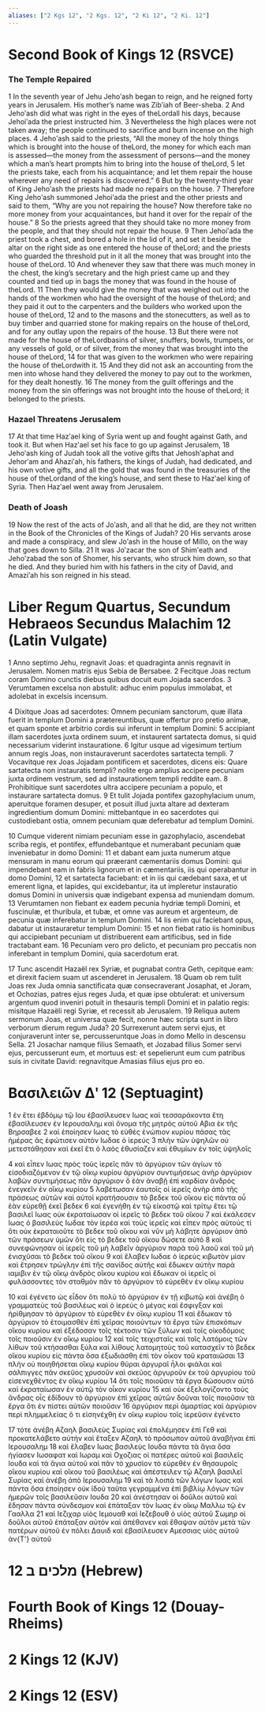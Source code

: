 ```yaml
---
aliases: ["2 Kgs 12", "2 Kgs. 12", "2 Ki 12", "2 Ki. 12"]
---
```



# Second Book of Kings 12 (RSVCE)

### The Temple Repaired
1 In the seventh year of Jehu Jehoʹash began to reign, and he reigned forty years in Jerusalem. His mother’s name was Zibʹiah of Beer-sheba.
2 And Jehoʹash did what was right in the eyes of theLordall his days, because Jehoiʹada the priest instructed him.
3 Nevertheless the high places were not taken away; the people continued to sacrifice and burn incense on the high places.
4 Jehoʹash said to the priests, “All the money of the holy things which is brought into the house of theLord, the money for which each man is assessed—the money from the assessment of persons—and the money which a man’s heart prompts him to bring into the house of theLord,
5 let the priests take, each from his acquaintance; and let them repair the house wherever any need of repairs is discovered.”
6 But by the twenty-third year of King Jehoʹash the priests had made no repairs on the house.
7 Therefore King Jehoʹash summoned Jehoiʹada the priest and the other priests and said to them, “Why are you not repairing the house? Now therefore take no more money from your acquaintances, but hand it over for the repair of the house.”
8 So the priests agreed that they should take no more money from the people, and that they should not repair the house.
9 Then Jehoiʹada the priest took a chest, and bored a hole in the lid of it, and set it beside the altar on the right side as one entered the house of theLord; and the priests who guarded the threshold put in it all the money that was brought into the house of theLord.
10 And whenever they saw that there was much money in the chest, the king’s secretary and the high priest came up and they counted and tied up in bags the money that was found in the house of theLord.
11 Then they would give the money that was weighed out into the hands of the workmen who had the oversight of the house of theLord; and they paid it out to the carpenters and the builders who worked upon the house of theLord,
12 and to the masons and the stonecutters, as well as to buy timber and quarried stone for making repairs on the house of theLord, and for any outlay upon the repairs of the house.
13 But there were not made for the house of theLordbasins of silver, snuffers, bowls, trumpets, or any vessels of gold, or of silver, from the money that was brought into the house of theLord,
14 for that was given to the workmen who were repairing the house of theLordwith it.
15 And they did not ask an accounting from the men into whose hand they delivered the money to pay out to the workmen, for they dealt honestly.
16 The money from the guilt offerings and the money from the sin offerings was not brought into the house of theLord; it belonged to the priests.
### Hazael Threatens Jerusalem
17 At that time Hazʹael king of Syria went up and fought against Gath, and took it. But when Hazʹael set his face to go up against Jerusalem,
18 Jehoʹash king of Judah took all the votive gifts that Jehoshʹaphat and Jehorʹam and Ahaziʹah, his fathers, the kings of Judah, had dedicated, and his own votive gifts, and all the gold that was found in the treasuries of the house of theLordand of the king’s house, and sent these to Hazʹael king of Syria. Then Hazʹael went away from Jerusalem.
### Death of Joash
19 Now the rest of the acts of Joʹash, and all that he did, are they not written in the Book of the Chronicles of the Kings of Judah?
20 His servants arose and made a conspiracy, and slew Joʹash in the house of Millo, on the way that goes down to Silla.
21 It was Joʹzacar the son of Shimʹeath and Jehoʹzabad the son of Shomer, his servants, who struck him down, so that he died. And they buried him with his fathers in the city of David, and Amaziʹah his son reigned in his stead.


# Liber Regum Quartus, Secundum Hebraeos Secundus Malachim 12 (Latin Vulgate)

1 Anno septimo Jehu, regnavit Joas: et quadraginta annis regnavit in Jerusalem. Nomen matris ejus Sebia de Bersabee.
2 Fecitque Joas rectum coram Domino cunctis diebus quibus docuit eum Jojada sacerdos.
3 Verumtamen excelsa non abstulit: adhuc enim populus immolabat, et adolebat in excelsis incensum.

4 Dixitque Joas ad sacerdotes: Omnem pecuniam sanctorum, quæ illata fuerit in templum Domini a prætereuntibus, quæ offertur pro pretio animæ, et quam sponte et arbitrio cordis sui inferunt in templum Domini:
5 accipiant illam sacerdotes juxta ordinem suum, et instaurent sartatecta domus, si quid necessarium viderint instauratione.
6 Igitur usque ad vigesimum tertium annum regis Joas, non instauraverunt sacerdotes sartatecta templi.
7 Vocavitque rex Joas Jojadam pontificem et sacerdotes, dicens eis: Quare sartatecta non instauratis templi? nolite ergo amplius accipere pecuniam juxta ordinem vestrum, sed ad instaurationem templi reddite eam.
8 Prohibitique sunt sacerdotes ultra accipere pecuniam a populo, et instaurare sartatecta domus.
9 Et tulit Jojada pontifex gazophylacium unum, aperuitque foramen desuper, et posuit illud juxta altare ad dexteram ingredientium domum Domini: mittebantque in eo sacerdotes qui custodiebant ostia, omnem pecuniam quæ deferebatur ad templum Domini.

10 Cumque viderent nimiam pecuniam esse in gazophylacio, ascendebat scriba regis, et pontifex, effundebantque et numerabant pecuniam quæ inveniebatur in domo Domini:
11 et dabant eam juxta numerum atque mensuram in manu eorum qui præerant cæmentariis domus Domini: qui impendebant eam in fabris lignorum et in cæmentariis, iis qui operabantur in domo Domini,
12 et sartatecta faciebant: et in iis qui cædebant saxa, et ut emerent ligna, et lapides, qui excidebantur, ita ut impleretur instauratio domus Domini in universis quæ indigebant expensa ad muniendam domum.
13 Verumtamen non fiebant ex eadem pecunia hydriæ templi Domini, et fuscinulæ, et thuribula, et tubæ, et omne vas aureum et argenteum, de pecunia quæ inferebatur in templum Domini.
14 Iis enim qui faciebant opus, dabatur ut instauraretur templum Domini:
15 et non fiebat ratio iis hominibus qui accipiebant pecuniam ut distribuerent eam artificibus, sed in fide tractabant eam.
16 Pecuniam vero pro delicto, et pecuniam pro peccatis non inferebant in templum Domini, quia sacerdotum erat.

17 Tunc ascendit Hazaël rex Syriæ, et pugnabat contra Geth, cepitque eam: et direxit faciem suam ut ascenderet in Jerusalem.
18 Quam ob rem tulit Joas rex Juda omnia sanctificata quæ consecraverant Josaphat, et Joram, et Ochozias, patres ejus reges Juda, et quæ ipse obtulerat: et universum argentum quod inveniri potuit in thesauris templi Domini et in palatio regis: misitque Hazaëli regi Syriæ, et recessit ab Jerusalem.
19 Reliqua autem sermonum Joas, et universa quæ fecit, nonne hæc scripta sunt in libro verborum dierum regum Juda?
20 Surrexerunt autem servi ejus, et conjuraverunt inter se, percusseruntque Joas in domo Mello in descensu Sella.
21 Josachar namque filius Semaath, et Jozabad filius Somer servi ejus, percusserunt eum, et mortuus est: et sepelierunt eum cum patribus suis in civitate David: regnavitque Amasias filius ejus pro eo.


# Βασιλειῶν Δʹ 12 (Septuagint)

1 ἐν ἔτει ἑβδόμῳ τῷ Ιου ἐβασίλευσεν Ιωας καὶ τεσσαράκοντα ἔτη ἐβασίλευσεν ἐν Ιερουσαλημ καὶ ὄνομα τῆς μητρὸς αὐτοῦ Αβια ἐκ τῆς Βηρσαβεε
2 καὶ ἐποίησεν Ιωας τὸ εὐθὲς ἐνώπιον κυρίου πάσας τὰς ἡμέρας ἃς ἐφώτισεν αὐτὸν Ιωδαε ὁ ἱερεύς
3 πλὴν τῶν ὑψηλῶν οὐ μετεστάθησαν καὶ ἐκεῖ ἔτι ὁ λαὸς ἐθυσίαζεν καὶ ἐθυμίων ἐν τοῖς ὑψηλοῖς

4 καὶ εἶπεν Ιωας πρὸς τοὺς ἱερεῖς πᾶν τὸ ἀργύριον τῶν ἁγίων τὸ εἰσοδιαζόμενον ἐν τῷ οἴκῳ κυρίου ἀργύριον συντιμήσεως ἀνὴρ ἀργύριον λαβὼν συντιμήσεως πᾶν ἀργύριον ὃ ἐὰν ἀναβῇ ἐπὶ καρδίαν ἀνδρὸς ἐνεγκεῖν ἐν οἴκῳ κυρίου
5 λαβέτωσαν ἑαυτοῖς οἱ ἱερεῖς ἀνὴρ ἀπὸ τῆς πράσεως αὐτῶν καὶ αὐτοὶ κρατήσουσιν τὸ βεδεκ τοῦ οἴκου εἰς πάντα οὗ ἐὰν εὑρεθῇ ἐκεῖ βεδεκ
6 καὶ ἐγενήθη ἐν τῷ εἰκοστῷ καὶ τρίτῳ ἔτει τῷ βασιλεῖ Ιωας οὐκ ἐκραταίωσαν οἱ ἱερεῖς τὸ βεδεκ τοῦ οἴκου
7 καὶ ἐκάλεσεν Ιωας ὁ βασιλεὺς Ιωδαε τὸν ἱερέα καὶ τοὺς ἱερεῖς καὶ εἶπεν πρὸς αὐτούς τί ὅτι οὐκ ἐκραταιοῦτε τὸ βεδεκ τοῦ οἴκου καὶ νῦν μὴ λάβητε ἀργύριον ἀπὸ τῶν πράσεων ὑμῶν ὅτι εἰς τὸ βεδεκ τοῦ οἴκου δώσετε αὐτό
8 καὶ συνεφώνησαν οἱ ἱερεῖς τοῦ μὴ λαβεῖν ἀργύριον παρὰ τοῦ λαοῦ καὶ τοῦ μὴ ἐνισχῦσαι τὸ βεδεκ τοῦ οἴκου
9 καὶ ἔλαβεν Ιωδαε ὁ ἱερεὺς κιβωτὸν μίαν καὶ ἔτρησεν τρώγλην ἐπὶ τῆς σανίδος αὐτῆς καὶ ἔδωκεν αὐτὴν παρὰ ιαμιβιν ἐν τῷ οἴκῳ ἀνδρὸς οἴκου κυρίου καὶ ἔδωκαν οἱ ἱερεῖς οἱ φυλάσσοντες τὸν σταθμὸν πᾶν τὸ ἀργύριον τὸ εὑρεθὲν ἐν οἴκῳ κυρίου

10 καὶ ἐγένετο ὡς εἶδον ὅτι πολὺ τὸ ἀργύριον ἐν τῇ κιβωτῷ καὶ ἀνέβη ὁ γραμματεὺς τοῦ βασιλέως καὶ ὁ ἱερεὺς ὁ μέγας καὶ ἔσφιγξαν καὶ ἠρίθμησαν τὸ ἀργύριον τὸ εὑρεθὲν ἐν οἴκῳ κυρίου
11 καὶ ἔδωκαν τὸ ἀργύριον τὸ ἑτοιμασθὲν ἐπὶ χεῖρας ποιούντων τὰ ἔργα τῶν ἐπισκόπων οἴκου κυρίου καὶ ἐξέδοσαν τοῖς τέκτοσιν τῶν ξύλων καὶ τοῖς οἰκοδόμοις τοῖς ποιοῦσιν ἐν οἴκῳ κυρίου
12 καὶ τοῖς τειχισταῖς καὶ τοῖς λατόμοις τῶν λίθων τοῦ κτήσασθαι ξύλα καὶ λίθους λατομητοὺς τοῦ κατασχεῖν τὸ βεδεκ οἴκου κυρίου εἰς πάντα ὅσα ἐξωδιάσθη ἐπὶ τὸν οἶκον τοῦ κραταιῶσαι
13 πλὴν οὐ ποιηθήσεται οἴκῳ κυρίου θύραι ἀργυραῖ ἧλοι φιάλαι καὶ σάλπιγγες πᾶν σκεῦος χρυσοῦν καὶ σκεῦος ἀργυροῦν ἐκ τοῦ ἀργυρίου τοῦ εἰσενεχθέντος ἐν οἴκῳ κυρίου
14 ὅτι τοῖς ποιοῦσιν τὰ ἔργα δώσουσιν αὐτό καὶ ἐκραταίωσαν ἐν αὐτῷ τὸν οἶκον κυρίου
15 καὶ οὐκ ἐξελογίζοντο τοὺς ἄνδρας οἷς ἐδίδουν τὸ ἀργύριον ἐπὶ χεῖρας αὐτῶν δοῦναι τοῖς ποιοῦσιν τὰ ἔργα ὅτι ἐν πίστει αὐτῶν ποιοῦσιν
16 ἀργύριον περὶ ἁμαρτίας καὶ ἀργύριον περὶ πλημμελείας ὅ τι εἰσηνέχθη ἐν οἴκῳ κυρίου τοῖς ἱερεῦσιν ἐγένετο

17 τότε ἀνέβη Αζαηλ βασιλεὺς Συρίας καὶ ἐπολέμησεν ἐπὶ Γεθ καὶ προκατελάβετο αὐτήν καὶ ἔταξεν Αζαηλ τὸ πρόσωπον αὐτοῦ ἀναβῆναι ἐπὶ Ιερουσαλημ
18 καὶ ἔλαβεν Ιωας βασιλεὺς Ιουδα πάντα τὰ ἅγια ὅσα ἡγίασεν Ιωσαφατ καὶ Ιωραμ καὶ Οχοζιας οἱ πατέρες αὐτοῦ καὶ βασιλεῖς Ιουδα καὶ τὰ ἅγια αὐτοῦ καὶ πᾶν τὸ χρυσίον τὸ εὑρεθὲν ἐν θησαυροῖς οἴκου κυρίου καὶ οἴκου τοῦ βασιλέως καὶ ἀπέστειλεν τῷ Αζαηλ βασιλεῖ Συρίας καὶ ἀνέβη ἀπὸ Ιερουσαλημ
19 καὶ τὰ λοιπὰ τῶν λόγων Ιωας καὶ πάντα ὅσα ἐποίησεν οὐκ ἰδοὺ ταῦτα γεγραμμένα ἐπὶ βιβλίῳ λόγων τῶν ἡμερῶν τοῖς βασιλεῦσιν Ιουδα
20 καὶ ἀνέστησαν οἱ δοῦλοι αὐτοῦ καὶ ἔδησαν πάντα σύνδεσμον καὶ ἐπάταξαν τὸν Ιωας ἐν οἴκῳ Μαλλω τῷ ἐν Γααλλα
21 καὶ Ιεζιχαρ υἱὸς Ιεμουαθ καὶ Ιεζεβουθ ὁ υἱὸς αὐτοῦ Σωμηρ οἱ δοῦλοι αὐτοῦ ἐπάταξαν αὐτόν καὶ ἀπέθανεν καὶ ἔθαψαν αὐτὸν μετὰ τῶν πατέρων αὐτοῦ ἐν πόλει Δαυιδ καὶ ἐβασίλευσεν Αμεσσιας υἱὸς αὐτοῦ ἀν{T'} αὐτοῦ


# 12 מלכים ב (Hebrew)


# Fourth Book of Kings 12 (Douay-Rheims)


# 2 Kings 12 (KJV)


# 2 Kings 12 (ESV)

